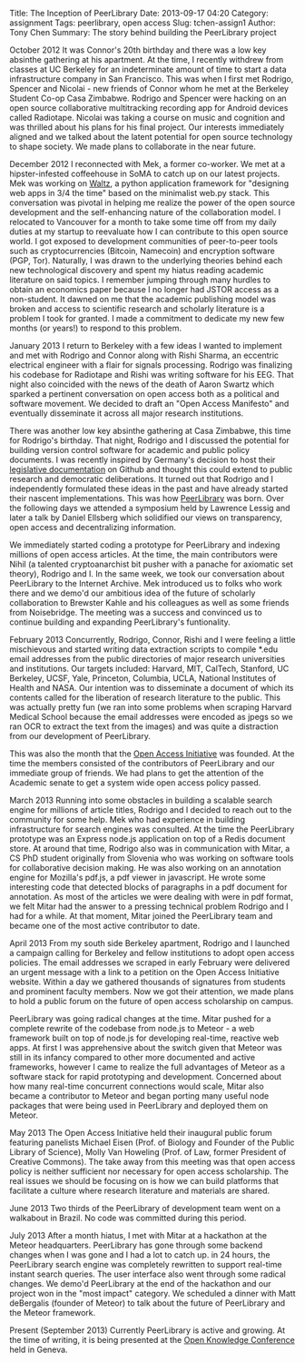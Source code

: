 Title: The Inception of PeerLibrary
Date: 2013-09-17 04:20
Category: assignment
Tags: peerlibrary, open access
Slug: tchen-assign1
Author: Tony Chen
Summary: The story behind building the PeerLibrary project

October 2012
It was Connor's 20th birthday and there was a low key absinthe gathering at his apartment. At the time, I recently withdrew from classes at UC Berkeley for an indeterminate amount of time to start a data infrastructure company in San Francisco. This was when I first met Rodrigo, Spencer and Nicolai - new friends of Connor whom he met at the Berkeley Student Co-op Casa Zimbabwe. Rodrigo and Spencer were hacking on an open source collaborative multitracking recording app for Android devices called Radiotape. Nicolai was taking a course on music and cognition and was thrilled about his plans for his final project. Our interests immediately aligned and we talked about the latent potential for open source technology to shape society. We made plans to collaborate in the near future.

December 2012
I reconnected with Mek, a former co-worker. We met at a hipster-infested coffeehouse in SoMA to catch up on our latest projects. Mek was working on [Waltz](https://github.com/mekarpeles/waltz), a python application framework for "designing web apps in 3/4 the time" based on the minimalist web.py stack. This conversation was pivotal in helping me realize the power of the open source development and the self-enhancing nature of the collaboration model. I relocated to Vancouver for a month to take some time off from my daily duties at my startup to reevaluate how I can contribute to this open source world. I got exposed to development communities of peer-to-peer tools such as cryptocurrencies (Bitcoin, Namecoin) and encryption software (PGP, Tor). Naturally, I was drawn to the underlying theories behind each new technological discovery and spent my hiatus reading academic literature on said topics. I remember jumping through many hurdles to obtain an economics paper because I no longer had JSTOR access as a non-student. It dawned on me that the academic publishing model was broken and access to scientific research and scholarly literature is a problem I took for granted. I made a commitment to dedicate my new few months (or years!) to respond to this problem.
 
January 2013
I return to Berkeley with a few ideas I wanted to implement and met with Rodrigo and Connor along with Rishi Sharma, an eccentric electrical engineer with a flair for signals processing. Rodrigo was finalizing his codebase for Radiotape and Rishi was writing software for his EEG. That night also coincided with the news of the death of Aaron Swartz which sparked a pertinent conversation on open access both as a political and software movement. We decided to draft an "Open Access Manifesto" and eventually disseminate it across all major research institutions.

There was another low key absinthe gathering at Casa Zimbabwe, this time for Rodrigo's birthday. That night, Rodrigo and I discussed the potential for building version control software for academic and public policy documents. I was recently inspired by Germany's decision to host their [legislative documentation](https://github.com/bundestag/gesetze) on Github and thought this could extend to public research and democratic deliberations. It turned out that Rodrigo and I independently formulated these ideas in the past and have already started their nascent implementations. This was how [PeerLibrary](http://github.com/peerlibrary) was born. Over the following days we attended a symposium held by Lawrence Lessig and later a talk by Daniel Ellsberg which solidified our views on transparency, open access and decentralizing information.

We immediately started coding a prototype for PeerLibrary and indexing millions of open access articles. At the time, the main contributors were Nihil (a talented cryptoanarchist bit pusher with a panache for axiomatic set theory), Rodrigo and I. In the same week, we took our conversation about PeerLibrary to the Internet Archive. Mek introduced us to folks who work there and we demo'd our ambitious idea of the future of scholarly collaboration to Brewster Kahle and his colleagues as well as some friends from Noisebridge. The meeting was a success and convinced us to continue building and expanding PeerLibrary's funtionality.

February 2013
Concurrently, Rodrigo, Connor, Rishi and I were feeling a little mischievous and started writing data extraction scripts to compile *.edu email addresses from the public directories of major research universities and institutions. Our targets included: Harvard, MIT, CalTech, Stanford, UC Berkeley, UCSF, Yale, Princeton, Columbia, UCLA, National Institutes of Health and NASA. Our intention was to disseminate a document of which its contents called for the liberation of research literature to the public. This was actually pretty fun (we ran into some problems when scraping Harvard Medical School because the email addresses were encoded as jpegs so we ran OCR to extract the text from the images) and was quite a distraction from our development of PeerLibrary.

This was also the month that the [Open Access Initiative](http://oa.berkeley.edu) was founded. At the time the members consisted of the contributors of PeerLibrary and our immediate group of friends. We had plans to get the attention of the Academic senate to get a system wide open access policy passed.

March 2013
Running into some obstacles in building a scalable search engine for millions of article titles, Rodrigo and I decided to reach out to the community for some help. Mek who had experience in building infrastructure for search engines was consulted. At the time the PeerLibrary prototype was an Express node.js application on top of a Redis document store. At around that time, Rodrigo also was in communication with Mitar, a CS PhD student originally from Slovenia who was working on software tools for collaborative decision making. He was also working on an annotation engine for Mozilla's pdf.js, a pdf viewer in javascript. He wrote some interesting code that detected blocks of paragraphs in a pdf document for annotation. As most of the articles we were dealing with were in pdf format, we felt Mitar had the answer to a pressing technical problem Rodrigo and I had for a while. At that moment, Mitar joined the PeerLibrary team and became one of the most active contributor to date.

April 2013
From my south side Berkeley apartment, Rodrigo and I launched a campaign calling for Berkeley and fellow institutions to adopt open access policies. The email addresses we scraped in early February were delivered an urgent message with a link to a petition on the Open Access Initiative website. Within a day we gathered thousands of signatures from students and prominent faculty members. Now we got their attention, we made plans to hold a public forum on the future of open access scholarship on campus.

PeerLibrary was going radical changes at the time. Mitar pushed for a complete rewrite of the codebase from node.js to Meteor - a web framework built on top of node.js for developing real-time, reactive web apps. At first I was apprehensive about the switch given that Meteor was still in its infancy compared to other more documented and active frameworks, however I came to realize the full advantages of Meteor as a software stack for rapid prototyping and development. Concerned about how many real-time concurrent connections would scale, Mitar also became a contributor to Meteor and began porting many useful node packages that were being used in PeerLibrary and deployed them on Meteor.

May 2013
The Open Access Initiative held their inaugural public forum featuring panelists Michael Eisen (Prof. of Biology and Founder of the Public Library of Science), Molly Van Howeling (Prof. of Law, former President of Creative Commons). The take away from this meeting was that open access policy is neither sufficient nor necessary for open access scholarship. The real issues we should be focusing on is how we can build platforms that facilitate a culture where research literature and materials are shared.

June 2013
Two thirds of the PeerLibrary of development team went on a walkabout in Brazil. No code was committed during this period.

July 2013
After a month hiatus, I met with Mitar at a hackathon at the Meteor headquarters. PeerLibrary has gone through some backend changes when I was gone and I had a lot to catch up. in 24 hours, the PeerLibrary search engine was completely rewritten to support real-time instant search queries. The user interface also went through some radical changes. We demo'd PeerLibrary at the end of the hackathon and our project won in the "most impact" category. We scheduled a dinner with Matt deBergalis (founder of Meteor) to talk about the future of PeerLibrary and the Meteor framework.

Present (September 2013)
Currently PeerLibrary is active and growing. At the time of writing, it is being presented at the [Open Knowledge Conference](http://okcon.org/2013/09/12/okcon-2013-guest-post-peerlibrary-open-scientific-knowledge/) held in Geneva. 
